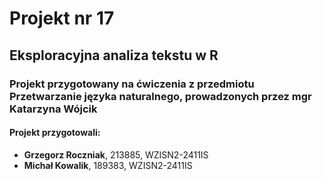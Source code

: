 # Projekt nr 17

## Eksploracyjna analiza tekstu w R

### Projekt przygotowany na ćwiczenia z przedmiotu **Przetwarzanie języka naturalnego**, prowadzonych przez **mgr Katarzyna Wójcik**

#### Projekt przygotowali:
 - **Grzegorz Roczniak**, 213885, WZISN2-2411IS
 - **Michał Kowalik**, 189383, WZISN2-2411IS

